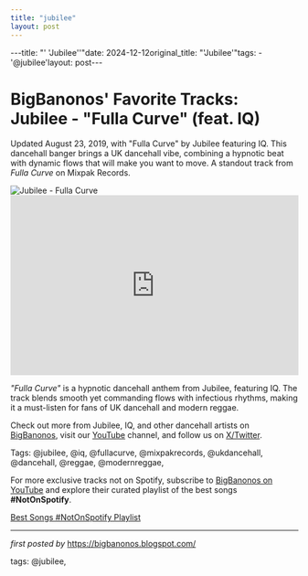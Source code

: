 ```yaml
---
title: "jubilee"
layout: post
---
```

---title: "' 'Jubilee''"date: 2024-12-12original_title: "'Jubilee'"tags:  - '@jubilee'layout: post---<!-- Post Title --><h1 >BigBanonos' Favorite Tracks: Jubilee - "Fulla Curve" (feat. IQ)</h1> <!-- Introductory Text --><p >Updated August 23, 2019, with "Fulla Curve" by Jubilee featuring IQ. This dancehall banger brings a UK dancehall vibe, combining a hypnotic beat with dynamic flows that will make you want to move. A standout track from *Fulla Curve* on Mixpak Records.</p> <!-- Featured Image --><div > <img src="https://external-preview.redd.it/RbEukbvuFEWabUCssUtZL7caw3WYhg8TcQK3H6t3FEc.png?width=640&crop=smart&format=pjpg&auto=webp&s=12d17dd6e75f7d647f285b7d16122183b32d28bb" alt="Jubilee - Fulla Curve" /></div> <!-- YouTube Video Embed --><div > <iframe width="100%" height="315" src="https://www.youtube.com/embed/r7SOhMoZd1U" title="Jubilee - Fulla Curve (feat. IQ)" frameborder="0" allow="accelerometer; autoplay; clipboard-write; encrypted-media; gyroscope; picture-in-picture; web-share" referrerpolicy="strict-origin-when-cross-origin" allowfullscreen></iframe></div> <!-- Song Information --><div > <p><em>"Fulla Curve"</em> is a hypnotic dancehall anthem from Jubilee, featuring IQ. The track blends smooth yet commanding flows with infectious rhythms, making it a must-listen for fans of UK dancehall and modern reggae.</p></div> <!-- Footer Links --><div > <p>Check out more from Jubilee, IQ, and other dancehall artists on <a href="https://bigbanonos.blogspot.com/" target="_blank">BigBanonos</a>, visit our <a href="https://www.youtube.com/@BigBanonos" target="_blank">YouTube</a> channel, and follow us on <a href="https://x.com/bigbanonos" target="_blank">X/Twitter</a>.</p></div> <!-- Tags --><p >Tags: @jubilee, @iq, @fullacurve, @mixpakrecords, @ukdancehall, @dancehall, @reggae, @modernreggae,</p><!--Subscribe and Playlist Links--><div>    <p>For more exclusive tracks not on Spotify, subscribe to <a href="https://www.youtube.com/@BigBanonos" target="_blank">BigBanonos on YouTube</a> and explore their curated playlist of the best songs <strong>#NotOnSpotify</strong>.</p>    <p><a href="https://www.youtube.com/playlist?list=PLtuNtuTatqI0kFahUCbtbfenC_ET5O_tr" target="_blank">Best Songs #NotOnSpotify Playlist<br /></a></p></div><hr /><p><em>first posted by</em> <a href="https://bigbanonos.blogspot.com/" rel="noopener" target="_new">https://bigbanonos.blogspot.com/</a></p><p>tags: @jubilee,</p>